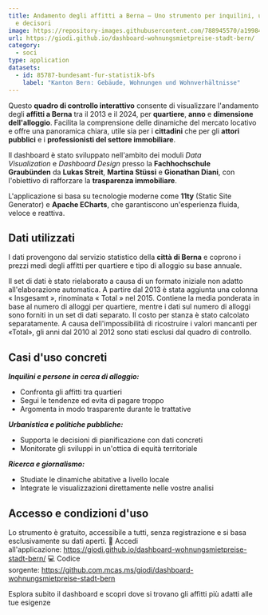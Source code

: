 ```yaml
---
title: Andamento degli affitti a Berna – Uno strumento per inquilini, urbanisti
  e decisori
image: https://repository-images.githubusercontent.com/788945570/a1998415-fef9-4518-8a5d-d2937f17edec
url: https://giodi.github.io/dashboard-wohnungsmietpreise-stadt-bern/
category:
  - soci
type: application
datasets:
  - id: 85787-bundesamt-fur-statistik-bfs
    label: "Kanton Bern: Gebäude, Wohnungen und Wohnverhältnisse"
---
```

Questo **quadro di controllo interattivo** consente di visualizzare l'andamento degli **affitti a Berna** tra il 2013 e il 2024, per **quartiere**, **anno** e **dimensione dell'alloggio**. Facilita la comprensione delle dinamiche del mercato locativo e offre una panoramica chiara, utile sia per i **cittadini** che per gli **attori pubblici** e i **professionisti del settore immobiliare**.

Il dashboard è stato sviluppato nell'ambito dei moduli *Data Visualization* e *Dashboard Design* presso la **Fachhochschule Graubünden** da **Lukas Streit**, **Martina Stüssi** e **Gionathan Diani**, con l'obiettivo di rafforzare la **trasparenza immobiliare**.

L'applicazione si basa su tecnologie moderne come **11ty** (Static Site Generator) e **Apache ECharts**, che garantiscono un'esperienza fluida, veloce e reattiva.

## Dati utilizzati

I dati provengono dal servizio statistico della **città di Berna** e coprono i prezzi medi degli affitti per quartiere e tipo di alloggio su base annuale.

Il set di dati è stato rielaborato a causa di un formato iniziale non adatto all'elaborazione automatica. A partire dal 2013 è stata aggiunta una colonna « Insgesamt », rinominata « Total » nel 2015. Contiene la media ponderata in base al numero di alloggi per quartiere, mentre i dati sul numero di alloggi sono forniti in un set di dati separato. Il costo per stanza è stato calcolato separatamente. A causa dell'impossibilità di ricostruire i valori mancanti per «Total», gli anni dal 2010 al 2012 sono stati esclusi dal quadro di controllo.

## Casi d'uso concreti

***Inquilini e persone in cerca di alloggio:***

* Confronta gli affitti tra quartieri
* Segui le tendenze ed evita di pagare troppo
* Argomenta in modo trasparente durante le trattative

***Urbanistica e politiche pubbliche:***

* Supporta le decisioni di pianificazione con dati concreti
* Monitorate gli sviluppi in un'ottica di equità territoriale

***Ricerca e giornalismo:***

* Studiate le dinamiche abitative a livello locale
* Integrate le visualizzazioni direttamente nelle vostre analisi

## Accesso e condizioni d'uso

Lo strumento è gratuito, accessibile a tutti, senza registrazione e si basa esclusivamente su dati aperti. 🔗 Accedi all'applicazione: <https://giodi.github.io/dashboard-wohnungsmietpreise-stadt-bern/> 💻 Codice sorgente: <https://github.com.mcas.ms/giodi/dashboard-wohnungsmietpreise-stadt-bern>

Esplora subito il dashboard e scopri dove si trovano gli affitti più adatti alle tue esigenze
